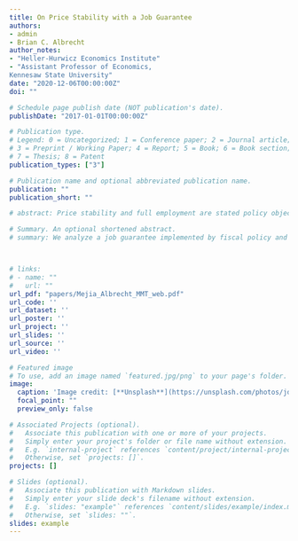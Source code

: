 ```yaml
---
title: On Price Stability with a Job Guarantee
authors:
- admin
- Brian C. Albrecht
author_notes:
- "Heller-Hurwicz Economics Institute"
- "Assistant Professor of Economics,
Kennesaw State University"
date: "2020-12-06T00:00:00Z"
doi: ""

# Schedule page publish date (NOT publication's date).
publishDate: "2017-01-01T00:00:00Z"

# Publication type.
# Legend: 0 = Uncategorized; 1 = Conference paper; 2 = Journal article;
# 3 = Preprint / Working Paper; 4 = Report; 5 = Book; 6 = Book section;
# 7 = Thesis; 8 = Patent
publication_types: ["3"]

# Publication name and optional abbreviated publication name.
publication: ""
publication_short: ""

# abstract: Price stability and full employment are stated policy objectives for many economists, especially economists who subscribe to Modern Money Theory (MMT). To achieve both goals, MMT economists argue for instituting a federal job guarantee program, which they argue would help anchor overall prices. We examine whether this proposal would achieve price stability by extending a benchmark model of time inconsistency to include a job guarantee program. We show that a job guarantee program implemented through fiscal policy is incompatible with stable prices and would generate inflation. With discretion, policymakers have an incentive to target a smaller quantity of job guarantee workers than is consistent with stable prices. We compare this program to a similar proposal, a labor standard under monetary policy, and argue that the MMT proposal would result in worse price stability because of political incentives and informational constraints on policymakers.

# Summary. An optional shortened abstract.
# summary: We analyze a job guarantee implemented by fiscal policy and find that an inflation bias would emerge. We compare this to a similar proposal, a labor standard under monetary policy, and find that the labor standard would be a superior rule for monetary and price stability.



# links:
# - name: ""
#   url: ""
url_pdf: "papers/Mejia_Albrecht_MMT_web.pdf"
url_code: ''
url_dataset: ''
url_poster: ''
url_project: ''
url_slides: ''
url_source: ''
url_video: ''

# Featured image
# To use, add an image named `featured.jpg/png` to your page's folder. 
image:
  caption: 'Image credit: [**Unsplash**](https://unsplash.com/photos/jdD8gXaTZsc)'
  focal_point: ""
  preview_only: false

# Associated Projects (optional).
#   Associate this publication with one or more of your projects.
#   Simply enter your project's folder or file name without extension.
#   E.g. `internal-project` references `content/project/internal-project/index.md`.
#   Otherwise, set `projects: []`.
projects: []

# Slides (optional).
#   Associate this publication with Markdown slides.
#   Simply enter your slide deck's filename without extension.
#   E.g. `slides: "example"` references `content/slides/example/index.md`.
#   Otherwise, set `slides: ""`.
slides: example
---
```

